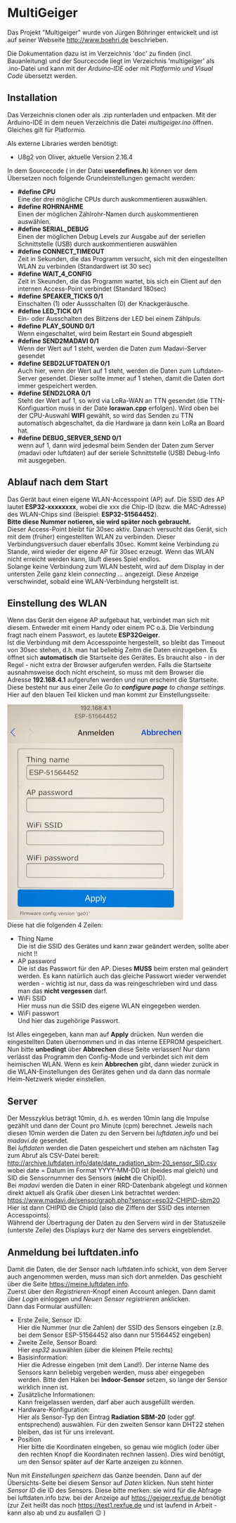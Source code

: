 # MultiGeiger
Das Projekt "Multigeiger" wurde von Jürgen Böhringer entwickelt und ist auf seiner Webseite http://www.boehri.de beschrieben.

Die Dokumentation dazu ist im Verzeichnis 'doc' zu finden (incl. Bauanleitung) und der Sourcecode liegt im Verzeichnis 'multigeiger' als .ino-Datei und kann mit der *Arduino-IDE* oder mit *Platformio  und Visual Code* übersetzt werden.

## Installation
Das Verzeichnis clonen oder als .zip runterladen und entpacken. Mit der Arduino-IDE in dem neuen Verzeichnis die Datei *multigeiger.ino* öffnen. Gleiches gilt für Platformio.

Als externe Libraries werden benötigt:
 * U8g2 von Oliver, aktuelle Version 2.16.4

 
In dem Sourcecode ( in der Datei **userdefines.h**) können vor dem Übersetzen noch folgende Grundeinstellungen gemacht werden:
 * **#define CPU**  
Eine der drei mögliche CPUs durch auskommentieren auswählen.
 * **#define ROHRNAHME**  
Einen der möglichen Zählrohr-Namen durch auskommentieren auswählen.
 * **#define SERIAL_DEBUG**  
Einen der möglichen Debug Levels zur Ausgabe auf der seriellen Schnittstelle (USB) durch auskommentieren auswählen
 * **#define CONNECT_TIMEOUT**  
 Zeit in Sekunden, die das Programm versucht, sich mit den eingestellten WLAN zu verbinden (Standardwert ist 30 sec)
  * **#define WAIT_4_CONFIG**  
 Zeit in Skeunden, die das Programm wartet, bis sich ein Client auf den internen Access-Point verbindet (Standard 180sec) 
 * **#define SPEAKER_TICKS 0/1**  
Einschalten (1) oder Aussschalten (0) der Knackgeräusche.
 * **#define LED_TICK 0/1**  
Ein- oder Ausschalten des Blitzens der LED bei einem Zählpuls.
 * **#define PLAY_SOUND 0/1**  
 Wenn eingeschaltet, wird beim Restart ein Sound abgespielt 
 * **#define SEND2MADAVI 0/1**   
 Wenn der Wert auf 1 steht, werden die Daten zum Madavi-Server gesendet
 * **#define SEBD2LUFTDATEN 0/1**  
 Auch hier, wenn der Wert auf 1 steht, werden die Daten zum Luftdaten-Server gesendet. Dieser sollte immer auf 1 stehen, damit die Daten dort immer gespeichert werden.
 * **#define SEND2LORA 0/1**  
Steht der Wert auf 1, so wird via LoRa-WAN an TTN gesendet (die TTN-Konfiguartion muss in der Date **lorawan.cpp** erfolgen). Wird oben bei der CPU-Auswahl **WIFI** gewählt, so wird das Senden zu TTN automatisch abgeschaltet, da die Hardware ja dann kein LoRa an Board hat.
 * **#define DEBUG_SERVER_SEND 0/1**  
 wenn auf 1, dann wird jedesmal beim Senden der Daten zum Server (madavi oder luftdaten) auf der seriele Schnittstelle (USB) Debug-Info mit ausgegeben.

## Ablauf nach dem Start
Das Gerät baut einen eigene WLAN-Accesspoint (AP) auf. Die SSID des AP lautet **ESP32-xxxxxxxx**, wobei die xxx 
die Chip-ID (bzw. die MAC-Adresse) des WLAN-Chips sind (Beispiel: **ESP32-51564452**).  
**Bitte diese Nummer notieren, sie wird später noch gebraucht.**  
Dieser Access-Point bleibt für 30sec aktiv. Danach versucht das Gerät, sich mit dem (früher) eingestellten WLAN
zu verbinden. Dieser Verbindungsversuch dauer ebenfalls 30sec. Kommt keine Verbindung zu Stande, wird wieder der
eigene AP für 30sec erzeugt. Wenn das WLAN nicht erreicht werden kann, läuft dieses Spiel endlos.  
Solange keine Verbindung zum WLAN besteht, wird auf dem Display in der untersten Zeile ganz klein *connecting ...*
angezeigt. Diese Anzeige verschwindet, sobald eine WLAN-Verbindung hergstellt ist.

## Einstellung des WLAN
Wenn das Gerät den eigene AP aufgebaut hat, verbindet man sich mit diesem. Entweder mit einem Handy oder einem PC o.ä. 
Die Verbindung fragt nach einem Passwort, es lautete **ESP32Geiger**.  
Ist die Verbindung mit dem Accesspointe hergestellt, so bleibt das Timeout von 30sec stehen, d.h. man hat beliebig Zeitm die  Daten einzugeben. Es öffnet sich **automatisch** die Startseite des Gerätes. Es braucht also - in der Regel - nicht extra der Browser aufgerufen werden. Falls die Startseite ausnahmsweise doch nicht erscheint, 
so muss mit dem Browser die Adresse **192.168.4.1** aufgerufen werden und nun erscheint die Startseite. Diese besteht nur aus einer Zeile *Go to __configure page__ to change settings*. Hier auf den blauen Teil klicken und man kommt zur Einstellungsseite:  

![config](/images/config1.png)  
Diese hat die folgenden 4 Zeilen:  
 * Thing Name  
 Die ist die SSID des Gerätes und kann zwar geändert werden, sollte aber nicht !!
 * AP password  
 Die ist das Passwort für den AP. Dieses **MUSS** beim ersten mal geändert werden. Es kann natürlich auch das gleiche Passwort wieder verwendet werden - wichtig ist nur, dass da was reingeschrieben wird und dass man das **nicht vergessen** darf.
 * WiFi SSID  
 Hier muss nun die SSID des eigene WLAN eingegeben werden.
 * WiFi passwort  
 Und hier das zugehörige Passwort.
 
Ist Alles eingegeben, kann man auf **Apply** drücken. Nun werden die eingestellten Daten übernommen und in das interne EEPROM gespeichert. Nun bitte **unbedingt** über **Abbrechen** diese Seite verlassen! Nur dann verlässt das Programm den Config-Mode und verbindet sich mit dem heimischen WLAN. Wenn es kein **Abbrechen** gibt, dann wieder zurück in die WLAN-Einstellungen des Gerätes gehen und da dann das normale Heim-Netzwerk wieder einstellen.

## Server
Der Messzyklus beträgt 10min, d.h. es werden 10min lang die Impulse gezählt und dann der Count pro Minute (cpm) berechnet. 
Jeweils nach diesen 10min werden die Daten zu den Servern bei *luftdaten.info* und bei *madavi.de* gesendet.  
Bei *luftdaten* werden die Daten gespeichert und stehen am nächsten Tag zum Abruf als CSV-Datei bereit:  
http://archive.luftdaten.info/date/date_radiation_sbm-20_sensor_SID.csv  
wobei date = Datum im Format YYYY-MM-DD ist (beides mal gleich) und SID die Sensornummer des Sensors (**nicht** die ChipID).   
Bei *madavi* werden die Daten in einer RRD-Datenbank abgelegt und können direkt aktuell als Grafik über diesen Link betrachtet werden:  
https://www.madavi.de/sensor/graph.php?sensor=esp32-CHIPID-sbm20  
Hier ist dann CHIPID die ChipId (also die Ziffern der SSID des internen Accesspoints).  
Während der Übertragung der Daten zu den Servern wird in der Statuszeile (unterste Zeile) des Displays kurz der Name des servers eingeblendet.

## Anmeldung bei luftdaten.info
Damit die Daten, die der Sensor nach luftdaten.info schickt, von dem Server auch angenommen werden, muss man sich dort anmelden. Das geschieht über die Seite https://meine.luftdaten.info.  
Zuerst über den *Registrieren*-Knopf einen Account anlegen. Dann damit über *Login* einloggen und *Neuen Sensor registrieren* anklicken.  
Dann das Formular ausfüllen:
 * Erste Zeile, Sensor ID:  
 Hier die Nummer (nur die Zahlen) der SSID des Sensors eingeben (z.B. bei dem Sensor ESP-51564452 also dann nur 51564452 eingeben) 
 * Zweite Zeile, Sensor Board:  
 Hier *esp32* auswählen (über die kleinen Pfeile rechts)
 * Basisinformation:  
 Hier die Adresse eingeben (mit dem Land!). Der interne Name des Sensors kann beliebig vergeben werden, muss aber eingegeben werden. Bitte den Haken bei **Indoor-Sensor** setzen, so lange der Sensor wirklich innen ist.
 * Zusätzliche Informationen:  
 Kann freigelassen werden, darf aber auch ausgefüllt werden.
 * Hardware-Konfiguration:  
 Hier als Sensor-Typ den Eintrag **Radiation SBM-20** (oder ggf. entsprechend) auswählen. Für den zweiten Sensor kann DHT22 stehen bleiben, das ist für uns irrelevant.
 * Position  
 Hier bitte die Koordinaten eingeben, so genau wie möglich (oder über den rechten Knopf die Koordinaten rechnen lassen). Dies wird benötigt, um den Sensor später auf der Karte anzeigen zu können.

 Nun mit *Einstellungen speichern* das Ganze beenden. Dann auf der Übersichts-Seite  bei diesem Sensor auf *Daten* klicken. Nun steht hinter *Sensor ID* die ID des Sensors. Diese bitte merken: sie wird für die Abfrage bei luftdaten.info bzw. bei der Anzeige auf https://geiger.rexfue.de benötigt (zur Zeit heißt das noch https://test1.rexfue.de und ist laufend in Arbeit - kann also ab und zu ausfallen :wink: )





 
